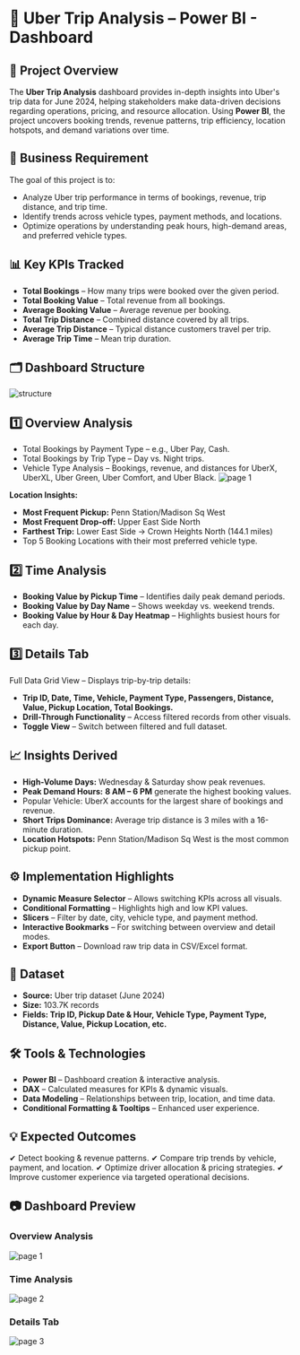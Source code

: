 # 🚖 Uber Trip Analysis – Power BI - Dashboard
## 📌 Project Overview
The **Uber Trip Analysis** dashboard provides in-depth insights into Uber's trip data for June 2024, helping stakeholders make data-driven decisions regarding operations, pricing, and resource allocation.
Using **Power BI**, the project uncovers booking trends, revenue patterns, trip efficiency, location hotspots, and demand variations over time.


## 🎯 Business Requirement
The goal of this project is to:
- Analyze Uber trip performance in terms of bookings, revenue, trip distance, and trip time.
- Identify trends across vehicle types, payment methods, and locations.
- Optimize operations by understanding peak hours, high-demand areas, and preferred vehicle types.

## 📊 Key KPIs Tracked
- **Total Bookings** – How many trips were booked over the given period.
- **Total Booking Value** – Total revenue from all bookings.
- **Average Booking Value** – Average revenue per booking.       
- **Total Trip Distance** – Combined distance covered by all trips. 
- **Average Trip Distance** – Typical distance customers travel per trip.
- **Average Trip Time** – Mean trip duration.


## 🗂 Dashboard Structure

![structure](https://github.com/user-attachments/assets/b44ca294-2f03-49fc-b9c0-aa3068d8d7a2)


## 1️⃣ Overview Analysis
- Total Bookings by Payment Type – e.g., Uber Pay, Cash.
- Total Bookings by Trip Type – Day vs. Night trips.
- Vehicle Type Analysis – Bookings, revenue, and distances for UberX, UberXL, Uber Green, Uber Comfort, and Uber Black.
![page 1](https://github.com/user-attachments/assets/80c39b4e-1735-4c28-bacb-d6ae8beaa870)

**Location Insights:**
- **Most Frequent Pickup:** Penn Station/Madison Sq West
- **Most Frequent Drop-off:** Upper East Side North
- **Farthest Trip:** Lower East Side → Crown Heights North (144.1 miles)
- Top 5 Booking Locations with their most preferred vehicle type.

## 2️⃣ Time Analysis
- **Booking Value by Pickup Time** – Identifies daily peak demand periods.
- **Booking Value by Day Name** – Shows weekday vs. weekend trends.
- **Booking Value by Hour & Day Heatmap** – Highlights busiest hours for each day.

## 3️⃣ Details Tab
Full Data Grid View – Displays trip-by-trip details:
- **Trip ID, Date, Time, Vehicle, Payment Type, Passengers, Distance, Value, Pickup Location, Total Bookings.**
- **Drill-Through Functionality** – Access filtered records from other visuals.
- **Toggle View** – Switch between filtered and full dataset.

## 📈 Insights Derived

- **High-Volume Days:** Wednesday & Saturday show peak revenues.
- **Peak Demand Hours:** **8 AM – 6 PM** generate the highest booking values.
- Popular Vehicle: UberX accounts for the largest share of bookings and revenue.
- **Short Trips Dominance:** Average trip distance is 3 miles with a 16-minute duration.
- **Location Hotspots:** Penn Station/Madison Sq West is the most common pickup point.

## ⚙️ Implementation Highlights

- **Dynamic Measure Selector** – Allows switching KPIs across all visuals.
- **Conditional Formatting** – Highlights high and low KPI values.
- **Slicers** – Filter by date, city, vehicle type, and payment method.
- **Interactive Bookmarks** – For switching between overview and detail modes.
- **Export Button** – Download raw trip data in CSV/Excel format.

## 📂 Dataset
- **Source:** Uber trip dataset (June 2024)
- **Size:** 103.7K records
- **Fields: Trip ID, Pickup Date & Hour, Vehicle Type, Payment Type, Distance, Value, Pickup Location, etc.**

## 🛠 Tools & Technologies
- **Power BI** – Dashboard creation & interactive analysis.
- **DAX** – Calculated measures for KPIs & dynamic visuals.
- **Data Modeling** – Relationships between trip, location, and time data.
- **Conditional Formatting & Tooltips** – Enhanced user experience.


## 💡 Expected Outcomes

✔ Detect booking & revenue patterns.
✔ Compare trip trends by vehicle, payment, and location.
✔ Optimize driver allocation & pricing strategies.
✔ Improve customer experience via targeted operational decisions.

## 📷 Dashboard Preview

### **Overview Analysis**
![page 1](https://github.com/user-attachments/assets/80c39b4e-1735-4c28-bacb-d6ae8beaa870)

### **Time Analysis**
![page 2](https://github.com/user-attachments/assets/0d04f5f3-6e11-4950-958f-cacad2ad92ae)


### **Details Tab**
![page 3](https://github.com/user-attachments/assets/d0e59280-672d-43c7-abec-8b60b2bae611)
